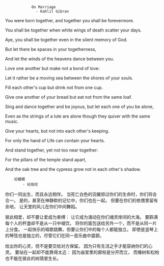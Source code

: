                 On Marriage 
                  - Kahlil Gibran
                  
You were born together, and together you shall be forevermore.

You shall be together when white wings of death scatter your days.

Aye, you shall be together even in the silent memory of God.

But let there be spaces in your togetherness,

And let the winds of the heavens dance between you.

Love one another but make not a bond of love:

Let it rather be a moving sea between the shores of your souls.

Fill each other's cup but drink not from one cup.

Give one another of your bread but eat not from the same loaf.

Sing and dance together and be joyous, but let each one of you be alone,

Even as the strings of a lute are alone though they quiver with the same music.

Give your hearts, but not into each other's keeping.

For only the hand of Life can contain your hearts.

And stand together, yet not too near together:

For the pillars of the temple stand apart,

And the oak tree and the cypress grow not in each other's shadow.


        论婚姻 
            - 纪伯伦

你们一同出生，而且永远相伴。
当死亡白色的羽翼掠过你们的生命时，你们将会合一。
是的，甚至在神静默的记忆中，你们也在一起。
但要在你们的依偎里留有余地，
让天堂的风儿在你们中间舞蹈。

彼此相爱，却不要让爱成为束缚：
让它成为涌动在你们魂灵岸间的大海。
要斟满每个人的杯盏却不是从一只中啜饮。
将你的面包送给另外一个，而不是从同一片上分食。
一起快乐的唱歌跳舞，但要让你们中的每个人都能独立。
即使是竖琴上的琴弦也是独立的，尽管它们在同一首乐曲中震颤。

给出你的心灵，但不是要交给对方保留。
因为只有生活之手才能容纳你们的心灵。
要站在一起却不能靠得太近：
因为庙堂里的廊柱是分开而立，
而橡树和松柏也不能在彼此的树荫里生长。
